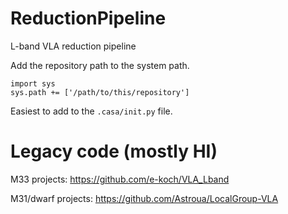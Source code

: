 # ReductionPipeline
L-band VLA reduction pipeline

Add the repository path to the system path.
```
import sys
sys.path += ['/path/to/this/repository']
```
Easiest to add to the `.casa/init.py` file.

# Legacy code (mostly HI)

M33 projects: https://github.com/e-koch/VLA_Lband

M31/dwarf projects: https://github.com/Astroua/LocalGroup-VLA
